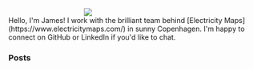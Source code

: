 <img src="https://imagedelivery.net/GEsI1Cps_TzlnwLLGalXRQ/827288ad-7e6d-47da-f4b9-9db99e24da00/public" style="max-width: 40%; display: block; margin: auto;"/>
Hello, I'm James! I work with the brilliant team behind [Electricity Maps](https://www.electricitymaps.com/) in sunny Copenhagen. I'm happy to connect on GitHub or LinkedIn if you'd like to chat.

### Posts
